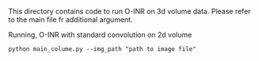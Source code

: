 This directory contains code to run O-INR on 3d volume data. Please refer to the main file fr additional argument.

Running, O-INR with standard convolution on 2d volume
```
python main_colume.py --img_path "path to image file"
```
